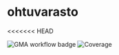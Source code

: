 # ohtuvarasto
<<<<<<< HEAD

![GMA workflow badge](https://github.com/taijalainen/ohtuvarasto/workflows/CI/badge.svg)
![Coverage](https://badgen.net/codecov/c/github/taijalainen/ohtuvarasto/badge.svg)


